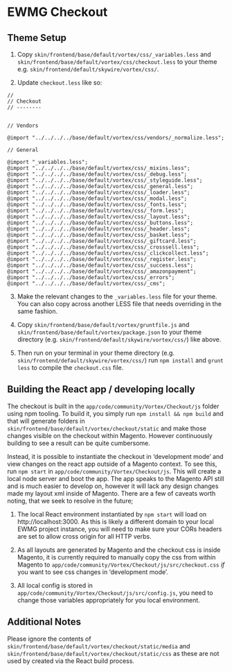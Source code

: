 # EWMG Checkout

## Theme Setup

1. Copy `skin/frontend/base/default/vortex/css/_variables.less` and `skin/frontend/base/default/vortex/css/checkout.less` to your theme e.g. `skin/frontend/default/skywire/vortex/css/`.

2. Update `checkout.less` like so:

```
//
// Checkout
// --------


// Vendors

@import "../../../../base/default/vortex/css/vendors/_normalize.less";

// General

@import "_variables.less";
@import "../../../../base/default/vortex/css/_mixins.less";
@import "../../../../base/default/vortex/css/_debug.less";
@import "../../../../base/default/vortex/css/_styleguide.less";
@import "../../../../base/default/vortex/css/_general.less";
@import "../../../../base/default/vortex/css/_loader.less";
@import "../../../../base/default/vortex/css/_modal.less";
@import "../../../../base/default/vortex/css/_fonts.less";
@import "../../../../base/default/vortex/css/_form.less";
@import "../../../../base/default/vortex/css/_layout.less";
@import "../../../../base/default/vortex/css/_buttons.less";
@import "../../../../base/default/vortex/css/_header.less";
@import "../../../../base/default/vortex/css/_basket.less";
@import "../../../../base/default/vortex/css/_giftcard.less";
@import "../../../../base/default/vortex/css/_crosssell.less";
@import "../../../../base/default/vortex/css/_clickcollect.less";
@import "../../../../base/default/vortex/css/_register.less";
@import "../../../../base/default/vortex/css/_success.less";
@import "../../../../base/default/vortex/css/_amazonpayment";
@import "../../../../base/default/vortex/css/_errors";
@import "../../../../base/default/vortex/css/_cms";

```

3. Make the relevant changes to the `_variables.less` file for your theme. You can also copy across another LESS file that needs overriding in the same fashion.


4. Copy `skin/frontend/base/default/vortex/gruntfile.js` and `skin/frontend/base/default/vortex/package.json` to your theme directory (e.g. `skin/frontend/default/skywire/vortex/css/`) like above.

5. Then run on your terminal in your theme directory (e.g. `skin/frontend/default/skywire/vortex/css/`) run `npm install` and `grunt less` to compile the `checkout.css` file.


## Building the React app / developing locally

The checkout is built in the `app/code/community/Vortex/Checkout/js` folder using npm tooling. To build it, you simply run `npm install && npm build` and that will generate folders in `skin/frontend/base/default/vortex/checkout/static` and make those changes visible on the checkout within Magento. However continuously building to see a result can be quite cumbersome. 

Instead, it is possible to instantiate the checkout in ‘development mode’ and view changes on the react app outside of a Magento context. To see this, run `npm start` in `app/code/community/Vortex/Checkout/js`. This will create a local node server and boot the app. The app speaks to the Magento API still and is much easier to develop on, however it will lack any design changes made my layout xml inside of Magento. There are a few of caveats worth noting, that we seek to resolve in the future;

1. The local React environment instantiated by `npm start` will load on http://localhost:3000. As this is likely a different domain to your local EWMG project instance, you will need to make sure your CORs headers are set to allow cross origin for all HTTP verbs.

2. As all layouts are generated by Magento and the checkout css is inside Magento, it is currently required to manually copy the css  from within Magento to `app/code/community/Vortex/Checkout/js/src/checkout.css` _if_ you want to see css changes in ‘development mode’.

3. All local config is stored in `app/code/community/Vortex/Checkout/js/src/config.js`, you need to change those variables appropriately for you local environment.


## Additional Notes

Please ignore the contents of `skin/frontend/base/default/vortex/checkout/static/media` and `skin/frontend/base/default/vortex/checkout/static/css` as these are not used by created via the React build process.
